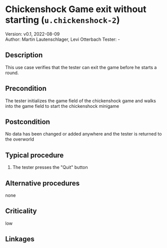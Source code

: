 # Chickenshock Game exit without starting (`u.chickenshock-2`)

Version: v0.1, 2022-08-09  
Author: Martin Lautenschlager, Levi Otterbach
Tester: -

## Description

This use case verifies that the tester can exit the game before he starts a round.

## Precondition

The tester initializes the game field of the chickenshock game and walks into the game field to start the chickenshock minigame

## Postcondition

No data has been changed or added anywhere and the tester is returned to the overworld

## Typical procedure

1. The tester presses the "Quit" button

## Alternative procedures

none

## Criticality

low

## Linkages

